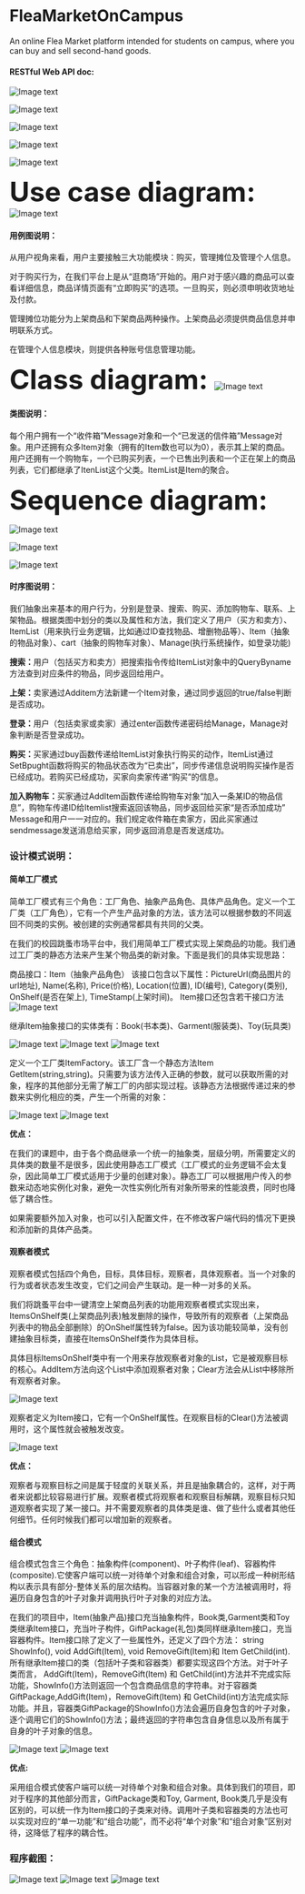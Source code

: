 # FleaMarketOnCampus
An online Flea Market platform intended for students on campus, where you can buy and sell second-hand goods.

#### RESTful Web API doc:
![Image text](https://github.com/TantalizingPotato/FleaMarketOnCampus/blob/master/pics/swagger-ui.png)

![Image text](https://github.com/TantalizingPotato/FleaMarketOnCampus/blob/master/pics/swagger-ui_queryItemByItemName.png)

![Image text](https://github.com/TantalizingPotato/FleaMarketOnCampus/blob/master/pics/swagger-ui_postItem.png)

![Image text](https://github.com/TantalizingPotato/FleaMarketOnCampus/blob/master/pics/swagger-ui_queryUserByUsername.png)

![Image text](https://github.com/TantalizingPotato/FleaMarketOnCampus/blob/master/pics/swagger-ui_deleteUserById.png)


<font size=30><b> Use case diagram: </b></font>
![Image text](https://github.com/TantalizingPotato/FleaMarketOnCampus/raw/master/FleaMarketUseCase.png)

#### 用例图说明：

从用户视角来看，用户主要接触三大功能模块：购买，管理摊位及管理个人信息。

对于购买行为，在我们平台上是从“逛商场”开始的。用户对于感兴趣的商品可以查看详细信息，商品详情页面有“立即购买”的选项。一旦购买，则必须申明收货地址及付款。

管理摊位功能分为上架商品和下架商品两种操作。上架商品必须提供商品信息并申明联系方式。

在管理个人信息模块，则提供各种账号信息管理功能。

<font size=30><b> Class diagram: </b></font>
![Image text](https://github.com/TantalizingPotato/FleaMarketOnCampus/raw/master/ClassUML_FleaMarket.png)

#### 类图说明：

每个用户拥有一个“收件箱”Message对象和一个“已发送的信件箱”Message对象。用户还拥有众多Item对象（拥有的Item数也可以为0），表示其上架的商品。用户还拥有一个购物车，一个已购买列表，一个已售出列表和一个正在架上的商品列表，它们都继承了ItenList这个父类。ItemList是Item的聚合。

<font size=30><b> Sequence diagram: </b></font>

![Image text](https://github.com/TantalizingPotato/FleaMarketOnCampus/blob/master/%E9%A1%BA%E5%BA%8F%E5%9B%BE_1.png)

![Image text](https://github.com/TantalizingPotato/FleaMarketOnCampus/blob/master/%E9%A1%BA%E5%BA%8F%E5%9B%BE_2.jpg)

![Image text](https://github.com/TantalizingPotato/FleaMarketOnCampus/blob/master/%E9%A1%BA%E5%BA%8F%E5%9B%BE_3.jpg)

#### 时序图说明：

我们抽象出来基本的用户行为，分别是登录、搜索、购买、添加购物车、联系、上架物品。根据类图中划分的类以及属性和方法，我们定义了用户（买方和卖方）、ItemList（用来执行业务逻辑，比如通过ID查找物品、增删物品等）、Item（抽象的物品对象）、cart（抽象的购物车对象）、Manage(执行系统操作，如登录功能)


<b>搜索：</b>用户（包括买方和卖方）把搜索指令传给ItemList对象中的QueryByname方法查到对应条件的物品，同步返回给用户。

<b>上架：</b>卖家通过Additem方法新建一个Item对象，通过同步返回的true/false判断是否成功。

<b>登录：</b>用户（包括卖家或卖家）通过enter函数传递密码给Manage，Manage对象判断是否登录成功。

<b>购买：</b>买家通过buy函数传递给ItemList对象执行购买的动作，ItemList通过SetBpught函数将购买的物品状态改为“已卖出”，同步传递信息说明购买操作是否已经成功。若购买已经成功，买家向卖家传递“购买”的信息。

<b>加入购物车：</b>买家通过AddItem函数传递给购物车对象“加入一条某ID的物品信息”，购物车传递ID给Itemlist搜索返回该物品，同步返回给买家“是否添加成功”
Message和用户一一对应的。我们规定收件箱在卖家方，因此买家通过sendmessage发送消息给买家，同步返回消息是否发送成功。

### 设计模式说明：

#### 简单工厂模式 

简单工厂模式有三个角色：工厂角色、抽象产品角色、具体产品角色。定义一个工厂类（工厂角色），它有一个产生产品对象的方法，该方法可以根据参数的不同返回不同类的实例。被创建的实例通常都具有共同的父类。

在我们的校园跳蚤市场平台中，我们用简单工厂模式实现上架商品的功能。我们通过工厂类的静态方法来产生某个物品类的新对象。下面是我们的具体实现思路：

商品接口：Item（抽象产品角色）
该接口包含以下属性：PictureUrl(商品图片的url地址), Name(名称), Price(价格), Location(位置), ID(编号), Category(类别), OnShelf(是否在架上), TimeStamp(上架时间)。
Item接口还包含若干接口方法
![Image text](https://github.com/TantalizingPotato/FleaMarketOnCampus/blob/master/pics/Item_interface.png)

继承Item抽象接口的实体类有：Book(书本类)、Garment(服装类)、Toy(玩具类)

![Image text](https://github.com/TantalizingPotato/FleaMarketOnCampus/blob/master/pics/Book_Item_class.png)
![Image text](https://github.com/TantalizingPotato/FleaMarketOnCampus/blob/master/pics/Garment_Item_class.png)
![Image text](https://github.com/TantalizingPotato/FleaMarketOnCampus/blob/master/pics/Toy_Item_class.png)

定义一个工厂类ItemFactory。该工厂含一个静态方法Item GetItem(string,string)。只需要为该方法传入正确的参数，就可以获取所需的对象，程序的其他部分无需了解工厂的内部实现过程。该静态方法根据传递过来的参数来实例化相应的类，产生一个所需的对象：

![Image text](https://github.com/TantalizingPotato/FleaMarketOnCampus/blob/master/pics/ItemFactory.png)
![Image text](https://github.com/TantalizingPotato/FleaMarketOnCampus/blob/master/pics/button1_click.png)

<b>优点：</b>

在我们的课题中，由于各个商品继承一个统一的抽象类，层级分明，所需要定义的具体类的数量不是很多，因此使用静态工厂模式（工厂模式的业务逻辑不会太复杂，因此简单工厂模式适用于少量的创建对象）。静态工厂可以根据用户传入的参数来动态地实例化对象，避免一次性实例化所有对象所带来的性能浪费，同时也降低了耦合性。

如果需要额外加入对象，也可以引入配置文件，在不修改客户端代码的情况下更换和添加新的具体产品类。


#### 观察者模式

观察者模式包括四个角色，目标，具体目标，观察者，具体观察者。当一个对象的行为或者状态发生改变，它们之间会产生联动。是一种一对多的关系。

我们将跳蚤平台中一键清空上架商品列表的功能用观察者模式实现出来，ItemsOnShelf类(上架商品列表)触发删除的操作，导致所有的观察者（上架商品列表中的物品全部删除）的OnShelf属性转为false。因为该功能较简单，没有创建抽象目标类，直接在ItemsOnShelf类作为具体目标。

具体目标ItemsOnShelf类中有一个用来存放观察者对象的List，它是被观察目标的核心。AddItem方法向这个List中添加观察者对象；Clear方法会从List中移除所有观察者对象。

![Image text](https://github.com/TantalizingPotato/FleaMarketOnCampus/blob/master/pics/Cart_Observed.png)

观察者定义为Item接口，它有一个OnShelf属性。在观察目标的Clear()方法被调用时，这个属性就会被触发改变。

![Image text](https://github.com/TantalizingPotato/FleaMarketOnCampus/blob/master/pics/OnShelf.png)

<b>优点：</b>

观察者与观察目标之间是属于轻度的关联关系，并且是抽象耦合的，这样，对于两者来说都比较容易进行扩展。观察者模式将观察者和观察目标解耦，观察目标只知道观察者实现了某一接口。并不需要观察者的具体类是谁、做了些什么或者其他任何细节。任何时候我们都可以增加新的观察者。


#### 组合模式

组合模式包含三个角色：抽象构件(component)、叶子构件(leaf)、容器构件(composite).它使客户端可以统一对待单个对象和组合对象，可以形成一种树形结构以表示具有部分-整体关系的层次结构。当容器对象的某一个方法被调用时，将遍历自身包含的叶子对象并调用执行叶子对象的对应方法。

在我们的项目中，Item(抽象产品)接口充当抽象构件，Book类,Garment类和Toy类继承Item接口，充当叶子构件，GiftPackage(礼包)类同样继承Item接口，充当容器构件。Item接口除了定义了一些属性外，还定义了四个方法： string ShowInfo(), void AddGift(Item), void RemoveGift(Item)和 Item GetChild(int). 所有继承Item接口的类（包括叶子类和容器类）都要实现这四个方法。对于叶子类而言， AddGift(Item)，RemoveGift(Item) 和 GetChild(int)方法并不完成实际功能，ShowInfo()方法则返回一个包含商品信息的字符串。对于容器类GiftPackage,AddGift(Item)，RemoveGift(Item) 和 GetChild(int)方法完成实际功能。并且，容器类GiftPackage的ShowInfo()方法会遍历自身包含的叶子对象，逐个调用它们的ShowInfo()方法；最终返回的字符串包含自身信息以及所有属于自身的叶子对象的信息。

![Image text](https://github.com/TantalizingPotato/FleaMarketOnCampus/blob/master/pics/Toy_Item_class_2.png)
![Image text](https://github.com/TantalizingPotato/FleaMarketOnCampus/blob/master/pics/GiftPackage_Item_class.png)

<b>优点:</b>

采用组合模式使客户端可以统一对待单个对象和组合对象。具体到我们的项目，即对于程序的其他部分而言，GiftPackage类和Toy, Garment, Book类几乎是没有区别的，可以统一作为Item接口的子类来对待。调用叶子类和容器类的方法也可以实现对应的“单一功能”和“组合功能”，而不必将“单个对象”和“组合对象”区别对待，这降低了程序的耦合性。


### 程序截图：

![Image text](https://github.com/TantalizingPotato/FleaMarketOnCampus/blob/master/pics/PrintScreen_1.png)
![Image text](https://github.com/TantalizingPotato/FleaMarketOnCampus/blob/master/pics/PrintScreen_2.png)
![Image text](https://github.com/TantalizingPotato/FleaMarketOnCampus/blob/master/pics/PrintScreen_3.png)
